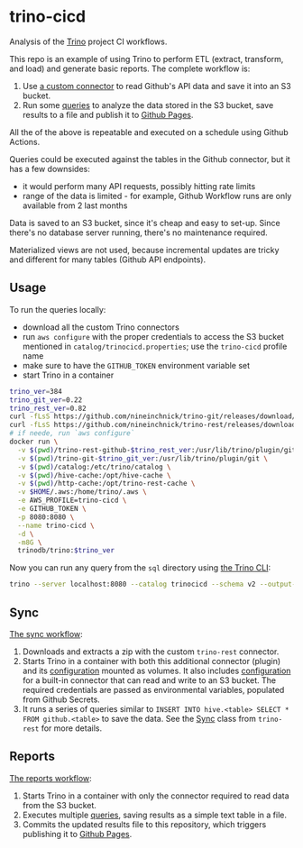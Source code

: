 # trino-cicd

Analysis of the [Trino](https://github.com/trinodb/trino) project CI workflows.

This repo is an example of using Trino to perform ETL (extract, transform, and load)
and generate basic reports. The complete workflow is:

1. Use [a custom connector](https://github.com/nineinchnick/trino-rest) to read Github's API data and save it into an S3 bucket.
1. Run some [queries](https://github.com/trinodb/trino-cicd/blob/master/sql) to analyze the data stored in the S3 bucket, save results to a file and publish it to [Github Pages](https://trinodb.github.io/trino-cicd/reports/).

All the of the above is repeatable and executed on a schedule using Github Actions.

Queries could be executed against the tables in the Github connector, but it has a few downsides:
* it would perform many API requests, possibly hitting rate limits
* range of the data is limited - for example, Github Workflow runs are only available from 2 last months

Data is saved to an S3 bucket, since it's cheap and easy to set-up. Since there's no database server running,
there's no maintenance required.

Materialized views are not used, because incremental updates are tricky and different for many tables (Github API endpoints).

## Usage

To run the queries locally:
* download all the custom Trino connectors
* run `aws configure` with the proper credentials to access the S3 bucket mentioned in `catalog/trinocicd.properties`; use the `trino-cicd` profile name
* make sure to have the `GITHUB_TOKEN` environment variable set
* start Trino in a container

```bash
trino_ver=384
trino_git_ver=0.22
trino_rest_ver=0.82
curl -fLsS https://github.com/nineinchnick/trino-git/releases/download/v$trino_git_ver/trino-git-$trino_git_ver.zip | jar xv
curl -fLsS https://github.com/nineinchnick/trino-rest/releases/download/v$trino_rest_ver/trino-rest-github-$trino_rest_ver.zip | jar xv
# if neede, run `aws configure`
docker run \
  -v $(pwd)/trino-rest-github-$trino_rest_ver:/usr/lib/trino/plugin/github \
  -v $(pwd)/trino-git-$trino_git_ver:/usr/lib/trino/plugin/git \
  -v $(pwd)/catalog:/etc/trino/catalog \
  -v $(pwd)/hive-cache:/opt/hive-cache \
  -v $(pwd)/http-cache:/opt/trino-rest-cache \
  -v $HOME/.aws:/home/trino/.aws \
  -e AWS_PROFILE=trino-cicd \
  -e GITHUB_TOKEN \
  -p 8080:8080 \
  --name trino-cicd \
  -d \
  -m8G \
  trinodb/trino:$trino_ver
```

Now you can run any query from the `sql` directory using [the Trino CLI](https://trino.io/docs/current/installation/cli.html#installation):
```bash
trino --server localhost:8080 --catalog trinocicd --schema v2 --output-format=ALIGNED < sql/pr/burndown.sql
```

## Sync

[The sync workflow](https://github.com/trinodb/trino-cicd/blob/master/.github/workflows/sync.yml):
1. Downloads and extracts a zip with the custom `trino-rest` connector.
1. Starts Trino in a container with both this additional connector (plugin)
   and its [configuration](https://github.com/trinodb/trino-cicd/blob/master/catalog/github.properties) mounted as volumes.
   It also includes [configuration](https://github.com/trinodb/trino-cicd/blob/master/catalog/hive.properties) for a built-in connector
   that can read and write to an S3 bucket. The required credentials are passed
   as environmental variables, populated from Github Secrets.
1. It runs a series of queries similar to `INSERT INTO hive.<table> SELECT * FROM github.<table>`
   to save the data. See the [Sync](https://github.com/nineinchnick/trino-rest/blob/master/trino-rest-github/src/main/java/pl/net/was/rest/github/Sync.java)
   class from `trino-rest` for more details.

## Reports

[The reports workflow](https://github.com/trinodb/trino-cicd/blob/master/.github/workflows/reports.yml):
1. Starts Trino in a container with only the connector required to read data from the S3 bucket.
1. Executes multiple [queries](/sql), saving results as a simple text table in a file.
1. Commits the updated results file to this repository, which triggers publishing it to [Github Pages](https://trinodb.github.io/trino-cicd/reports/).

